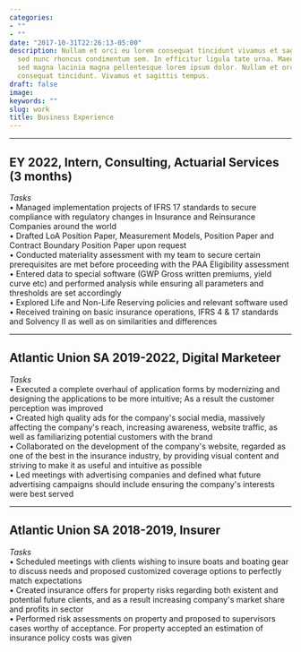 ```yaml
---
categories:
- ""
- ""
date: "2017-10-31T22:26:13-05:00"
description: Nullam et orci eu lorem consequat tincidunt vivamus et sagittis magna
  sed nunc rhoncus condimentum sem. In efficitur ligula tate urna. Maecenas massa
  sed magna lacinia magna pellentesque lorem ipsum dolor. Nullam et orci eu lorem
  consequat tincidunt. Vivamus et sagittis tempus.
draft: false
image: 
keywords: ""
slug: work
title: Business Experience
---
```

---
EY 2022, Intern, Consulting, Actuarial Services (3 months)
---
_Tasks_\
• Managed implementation projects of IFRS 17 standards to secure compliance with regulatory changes in
Insurance and Reinsurance Companies around the world \
• Drafted LoA Position Paper, Measurement Models, Position Paper and Contract Boundary Position Paper
upon request \
• Conducted materiality assessment with my team to secure certain prerequisites are met before proceeding
with the PAA Eligibility assessment \
• Entered data to special software (GWP Gross written premiums, yield curve etc) and performed analysis
while ensuring all parameters and thresholds are set accordingly \
• Explored Life and Non-Life Reserving policies and relevant software used \
• Received training on basic insurance operations, IFRS 4 & 17 standards and Solvency II as well as on
similarities and differences


---
Atlantic Union SA 2019-2022, Digital Marketeer
---
_Tasks_\
• Executed a complete overhaul of application forms by modernizing and designing the applications to be
more intuitive; As a result the customer perception was improved \
• Created high quality ads for the company's social media, massively affecting the company's reach,
increasing awareness, website traffic, as well as familiarizing potential customers with the brand \
• Collaborated on the development of the company's website, regarded as one of the best in the insurance
industry, by providing visual content and striving to make it as useful and intuitive as possible \
• Led meetings with advertising companies and defined what future advertising campaigns should include
ensuring the company's interests were best served 

---
Atlantic Union SA 2018-2019, Insurer
---
_Tasks_\
• Scheduled meetings with clients wishing to insure boats and boating gear to discuss needs and proposed
customized coverage options to perfectly match expectations \
• Created insurance offers for property risks regarding both existent and potential future clients, and as a
result increasing company's market share and profits in sector \
• Performed risk assessments on property and proposed to supervisors cases worthy of acceptance. For
property accepted an estimation of insurance policy costs was given 


